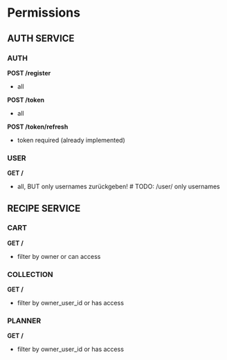 # Permissions

## AUTH SERVICE

### AUTH

**POST /register**
- all

**POST /token**
- all

**POST /token/refresh**
- token required (already implemented)

### USER

**GET /**
- all, BUT only usernames zurückgeben!  # TODO: /user/ only usernames


## RECIPE SERVICE

### CART

**GET /**
- filter by owner or can access


### COLLECTION

**GET /**
- filter by owner_user_id or has access


### PLANNER

**GET /**
- filter by owner_user_id or has access
